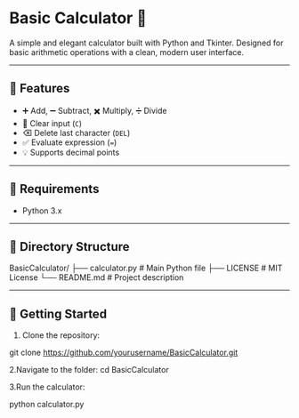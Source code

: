 # Basic Calculator 🧮

A simple and elegant calculator built with Python and Tkinter. Designed for basic arithmetic operations with a clean, modern user interface.

---

## 🌟 Features

- ➕ Add, ➖ Subtract, ✖️ Multiply, ➗ Divide
- 🔁 Clear input (`C`)
- ⌫ Delete last character (`DEL`)
- ✅ Evaluate expression (`=`)
- 💡 Supports decimal points

---

## 🧾 Requirements

- Python 3.x

---

## 📂 Directory Structure

BasicCalculator/
├── calculator.py # Main Python file
├── LICENSE # MIT License
└── README.md # Project description

---

## 🚀 Getting Started

1. Clone the repository:

git clone https://github.com/yourusername/BasicCalculator.git

2.Navigate to the folder:
cd BasicCalculator

3.Run the calculator:

python calculator.py